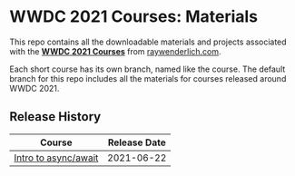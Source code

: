 # WWDC 2021 Courses: Materials

This repo contains all the downloadable materials and projects associated with the **[WWDC 2021 Courses](https://www.raywenderlich.com/library)** from [raywenderlich.com](https://www.raywenderlich.com).

Each short course has its own branch, named like the course. The default branch for this repo includes all the materials for courses released around WWDC 2021.

## Release History

| Course                                                                                  | Release Date |
| --------------------------------------------------------------------------------------- |:------------:|
| [Intro to async/await](https://github.com/raywenderlich/video-wwdc2021-materials/tree/async-await) | 2021-06-22   |
